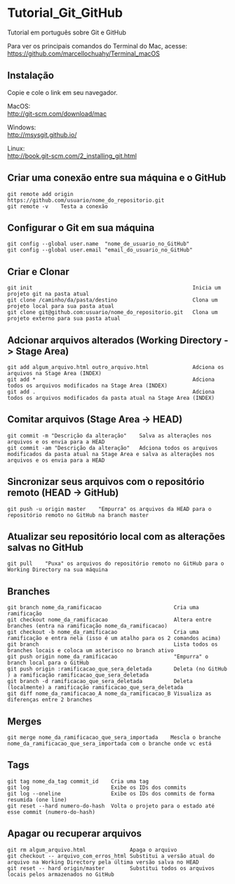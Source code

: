 Tutorial_Git_GitHub
===================

Tutorial em português sobre Git e GitHub

Para ver os principais comandos do Terminal do Mac, acesse:
https://github.com/marcellochuahy/Terminal_macOS

Instalação
---------------------------------------------- 

Copie e cole o link em seu navegador.  

MacOS:  
http://git-scm.com/download/mac  

Windows:  
http://msysgit.github.io/  

Linux:  
http://book.git-scm.com/2_installing_git.html  

Criar uma conexão entre sua máquina e o GitHub
----------------------------------------------
```
git remote add origin https://github.com/usuario/nome_do_repositorio.git
git remote -v    Testa a conexão
```

Configurar o Git em sua máquina 
-------------------------------
```
git config --global user.name  "nome_de_usuario_no_GitHub"
git config --global user.email "email_do_usuario_no_GitHub"
```

Criar e Clonar
--------------
```
git init                                                   Inicia um projeto git na pasta atual
git clone /caminho/da/pasta/destino                        Clona um projeto local para sua pasta atual
git clone git@github.com:usuario/nome_do_repositorio.git   Clona um projeto externo para sua pasta atual
```

Adcionar arquivos alterados (Working Directory -> Stage Area)
-------------------------------------------------------------
```
git add algum_arquivo.html outro_arquivo.html              Adciona os arquivos na Stage Area (INDEX)
git add *                                                  Adciona todos os arquivos modificados na Stage Area (INDEX)
git add .                                                  Adciona todos os arquivos modificados da pasta atual na Stage Area (INDEX)
```

Comitar arquivos (Stage Area -> HEAD)
--------------
```
git commit -m "Descrição da alteração"    Salva as alterações nos arquivos e os envia para a HEAD
git commit -am "Descrição da alteração"   Adciona todos os arquivos modificados da pasta atual na Stage Area e salva as alterações nos arquivos e os envia para a HEAD
```

Sincronizar seus arquivos com o repositório remoto (HEAD -> GitHub)
-----------
```
git push -u origin master    "Empurra" os arquivos da HEAD para o repositório remoto no GitHub na branch master
```

Atualizar seu repositório local com as alterações salvas no GitHub
------------------------------------------------------------------
```
git pull    "Puxa" os arquivos do repositório remoto no GitHub para o Working Directory na sua máquina 
```

Branches
--------
```
git branch nome_da_ramificacao                       Cria uma ramificação
git checkout nome_da_ramificacao                     Altera entre branches (entra na ramificação nome_da_ramificacao)
git checkout -b nome_da_ramificacao                  Cria uma ramificação e entra nela (isso é um atalho para os 2 comandos acima)
git branch                                           Lista todos os branches locais e coloca um asterisco no branch ativo
git push origin nome_da_ramificacao                  "Empurra" o branch local para o GitHub
git push origin :ramificacao_que_sera_deletada       Deleta (no GitHub ) a ramificação ramificacao_que_sera_deletada
git branch -d ramificacao_que_sera_deletada          Deleta (localmente) a ramificação ramificacao_que_sera_deletada
git diff nome_da_ramificacao_A nome_da_ramificacao_B Visualiza as diferenças entre 2 branches
```

Merges
------
```
git merge nome_da_ramificacao_que_sera_importada    Mescla o branche nome_da_ramificacao_que_sera_importada com o branche onde vc está
```

Tags
----
```
git tag nome_da_tag commit_id    Cria uma tag
git log                          Exibe os IDs dos commits
git log --oneline                Exibe os IDs dos commits de forma resumida (one line)
git reset --hard numero-do-hash  Volta o projeto para o estado até esse commit (numero-do-hash)
```

Apagar ou recuperar arquivos
----------------------------
```
git rm algum_arquivo.html              Apaga o arquivo
git checkout -- arquivo_com_erros_html Substitui a versão atual do arquivo na Working Directory pela última versão salva no HEAD
git reset -- hard origin/master        Substitui todos os arquivos locais pelos armazenados no GitHub 
```
